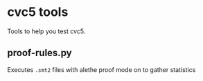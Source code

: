 # cvc5 tools

Tools to help you test cvc5.

## proof-rules.py

Executes `.smt2` files with alethe proof mode on to gather statistics
